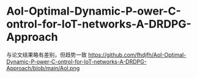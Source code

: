 # AoI-Optimal-Dynamic-P-ower-C-ontrol-for-IoT-networks-A-DRDPG-Approach
与论文结果略有差别，但趋势一致
https://github.com/fhdjfh/AoI-Optimal-Dynamic-P-ower-C-ontrol-for-IoT-networks-A-DRDPG-Approach/blob/main/AoI.png
